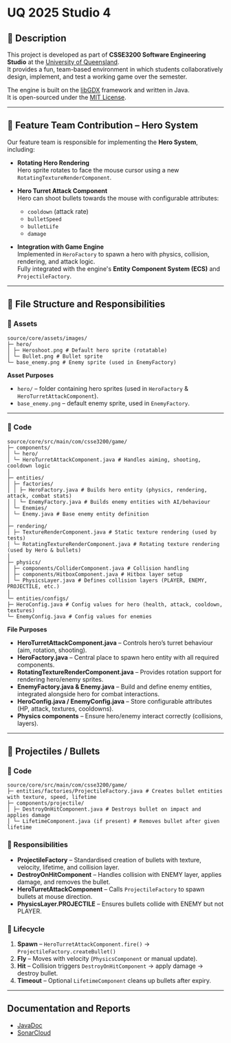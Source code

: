# UQ 2025 Studio 4

## 📖 Description
This project is developed as part of **CSSE3200 Software Engineering Studio** at the [University of Queensland](https://uq.edu.au/).  
It provides a fun, team-based environment in which students collaboratively design, implement, and test a working game over the semester.  

The engine is built on the [libGDX](https://libgdx.com/) framework and written in Java.  
It is open-sourced under the [MIT License](https://opensource.org/licenses/MIT).

---

## 🎯 Feature Team Contribution – Hero System
Our feature team is responsible for implementing the **Hero System**, including:

- **Rotating Hero Rendering**  
  Hero sprite rotates to face the mouse cursor using a new `RotatingTextureRenderComponent`.

- **Hero Turret Attack Component**  
  Hero can shoot bullets towards the mouse with configurable attributes:
  - `cooldown` (attack rate)  
  - `bulletSpeed`  
  - `bulletLife`  
  - `damage`

- **Integration with Game Engine**  
  Implemented in `HeroFactory` to spawn a hero with physics, collision, rendering, and attack logic.  
  Fully integrated with the engine's **Entity Component System (ECS)** and `ProjectileFactory`.

---

## 📂 File Structure and Responsibilities

### 🎨 Assets
```
source/core/assets/images/
├─ hero/
│ ├─ Heroshoot.png # Default hero sprite (rotatable)
│ └─ Bullet.png # Bullet sprite
└─ base_enemy.png # Enemy sprite (used in EnemyFactory)
```

**Asset Purposes**
- `hero/` – folder containing hero sprites (used in `HeroFactory` & `HeroTurretAttackComponent`).
- `base_enemy.png` – default enemy sprite, used in `EnemyFactory`.

---

### 🧩 Code
```
source/core/src/main/com/csse3200/game/
├─ components/
│ └─ hero/
│ └─ HeroTurretAttackComponent.java # Handles aiming, shooting, cooldown logic
│
├─ entities/
│ ├─ factories/
│ │ ├─ HeroFactory.java # Builds hero entity (physics, rendering, attack, combat stats)
│ │ └─ EnemyFactory.java # Builds enemy entities with AI/behaviour
│ └─ Enemies/
│ └─ Enemy.java # Base enemy entity definition
│
├─ rendering/
│ ├─ TextureRenderComponent.java # Static texture rendering (used by tests)
│ └─ RotatingTextureRenderComponent.java # Rotating texture rendering (used by Hero & bullets)
│
├─ physics/
│ ├─ components/ColliderComponent.java # Collision handling
│ ├─ components/HitboxComponent.java # Hitbox layer setup
│ └─ PhysicsLayer.java # Defines collision layers (PLAYER, ENEMY, PROJECTILE, etc.)
│
└─ entities/configs/
├─ HeroConfig.java # Config values for hero (health, attack, cooldown, textures)
└─ EnemyConfig.java # Config values for enemies
```

**File Purposes**
- **HeroTurretAttackComponent.java** – Controls hero’s turret behaviour (aim, rotation, shooting).  
- **HeroFactory.java** – Central place to spawn hero entity with all required components.  
- **RotatingTextureRenderComponent.java** – Provides rotation support for rendering hero/enemy sprites.  
- **EnemyFactory.java & Enemy.java** – Build and define enemy entities, integrated alongside hero for combat interactions.  
- **HeroConfig.java / EnemyConfig.java** – Store configurable attributes (HP, attack, textures, cooldowns).  
- **Physics components** – Ensure hero/enemy interact correctly (collisions, layers).  
---

## 🔫 Projectiles / Bullets

### 📂 Code
```
source/core/src/main/com/csse3200/game/
├─ entities/factories/ProjectileFactory.java # Creates bullet entities with texture, speed, lifetime
├─ components/projectile/
│ ├─ DestroyOnHitComponent.java # Destroys bullet on impact and applies damage
│ └─ LifetimeComponent.java (if present) # Removes bullet after given lifetime
```


### 🔎 Responsibilities
- **ProjectileFactory** – Standardised creation of bullets with texture, velocity, lifetime, and collision layer.  
- **DestroyOnHitComponent** – Handles collision with ENEMY layer, applies damage, and removes the bullet.  
- **HeroTurretAttackComponent** – Calls `ProjectileFactory` to spawn bullets at mouse direction.  
- **PhysicsLayer.PROJECTILE** – Ensures bullets collide with ENEMY but not PLAYER.  

### 🔁 Lifecycle
1. **Spawn** – `HeroTurretAttackComponent.fire()` → `ProjectileFactory.createBullet()`  
2. **Fly** – Moves with velocity (`PhysicsComponent` or manual update).  
3. **Hit** – Collision triggers `DestroyOnHitComponent` → apply damage → destroy bullet.  
4. **Timeout** – Optional `LifetimeComponent` cleans up bullets after expiry.  

---

## Documentation and Reports

- [JavaDoc](https://uqcsse3200.github.io/2025-studio-4/)
- [SonarCloud](https://sonarcloud.io/project/overview?id=UQcsse3200_2025-studio-4)
